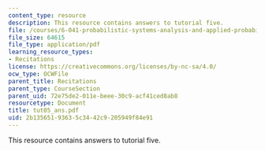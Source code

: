 ```yaml
---
content_type: resource
description: This resource contains answers to tutorial five.
file: /courses/6-041-probabilistic-systems-analysis-and-applied-probability-spring-2006/2b13565193635c3442c9205949f84e91_tut05_ans.pdf
file_size: 64615
file_type: application/pdf
learning_resource_types:
- Recitations
license: https://creativecommons.org/licenses/by-nc-sa/4.0/
ocw_type: OCWFile
parent_title: Recitations
parent_type: CourseSection
parent_uid: 72e75de2-011e-beee-30c9-acf41ced8ab8
resourcetype: Document
title: tut05_ans.pdf
uid: 2b135651-9363-5c34-42c9-205949f84e91
---
```

This resource contains answers to tutorial five.